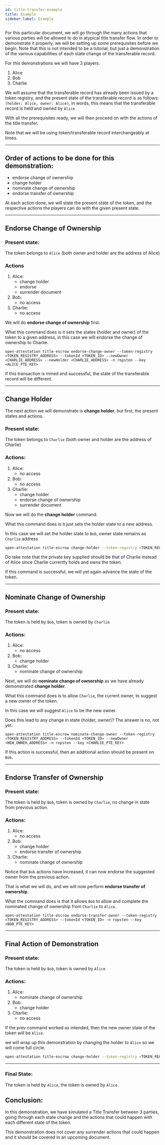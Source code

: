 ```yaml
---
id: title-transfer-example
title: Example
sidebar_label: Example
---
```


For this particular document, we will go through the many actions that various parties will be allowed to do in atypical title transfer flow.
In order to demonstrate it properly, we will be setting up some prerequisites before we begin. Note that this is not intended to be a tutorial, but just a demonstration of the various capabilities of each state change of the transferable record.

For this demonstrations we will have 3 players.
1. Alice
2. Bob
3. Charlie

We will assume that the transferable record has already been issued by a token registry, and the present state of the transferable record is as follows: `(holder: Alice, owner: Alice)`, in words, this means that the transferable record is held and owned by `Alice`

With all the prerequisites ready, we will then proceed on with the actions of the title transfer.

Note that we will be using token/transferable record interchangeably at times.

---

## Order of actions to be done for this demonstration:
- endorse change of ownership
- change holder
- nominate change of ownership
- endorse transfer of ownership

At each action done, we will state the present state of the token, and the respective actions the players can do with the given present state.

---
## Endorse Change of Ownership
### Present state:
The token belongs to `Alice` (both owner and holder are the address of Alice)

### Actions
1. Alice:
    - change holder
    - endorse
    - surrender document
2. Bob:
    - no access
3. Charlie:
    - no access

We will do **endorse change of ownership** first.

What this command does is it sets the states (holder and owner) of the token to a given address, in this case we will endorse the change of ownership to Charlie.

```
open-attestation title-escrow endorse-change-owner --token-registry <TOKEN_REGISTRY_ADDRESS> --tokenId <TOKEN_ID> --newOwner <CHARLIE_ADDRESS> --newHolder <CHARLIE_ADDRESS> -n ropsten --key <ALICE_PTE_KEY>
```

If this transaction is mined and successful, the state of the transferable record will be different.

---
## Change Holder

The next action we will demonstrate  is **change holder**, but first, the present states and actions.

### Present state:
The token belongs to `Charlie` (both owner and holder are the address of Charlie)

### Actions:
1. Alice:
    - no access
2. Bob:
    - no access
3. Charlie:
    - change holder
    - endorse change of ownership
    - surrender document

Now we will do the **change holder** command.

What this command does is it just sets the holder state to a new address.

In this case we will set the holder state to `Bob`, owner state remains as `Charlie` address

```bash
open-attestation title-escrow change-holder --token-registry <TOKEN_REGISTRY_ADDRESS> --tokenId <TOKEN_ID> --to <TO> -n ropsten --key <CHARLIE_PTE_KEY>
```

Do take note that the private key supplied should be that of Charlie instead of Alice since Charlie currently holds and owns the token.

If this command is successful, we will yet again advance the state of the token.

---

## Nominate Change of Ownership

### Present state:
The token is held by `Bob`, token is owned by `Charlie`

### Actions:
1. Alice:
    - no access
2. Bob:
    - change holder
3. Charlie:
    - nominate change of ownership 

Next, we will do **nominate change of ownership** as we have already demonstrated **change holder**.

What this command does is to allow `Charlie`, the current owner, to suggest a new owner of the token. 

In this case we will suggest `Alice` to be the new owner.

Does this lead to any change in state (holder, owner)? The answer is no, not yet.

```
open-attestation title-escrow nominate-change-owner --token-registry <TOKEN_REGISTRY_ADDRESS> --tokenId <TOKEN_ID> --newOwner <NEW_OWNER_ADDRESS> -n ropsten --key <CHARLIE_PTE_KEY>
```

If this action is successful, then an additional action should be present on `Bob`.

---

## Endorse Transfer of Ownership

### Present state:
The token is held by `Bob`, token is owned by `Charlie`, no change in state from previous action.

### Actions:
1. Alice:
    - no access
2. Bob:
    - change holder
    - endorse transfer of ownership
3. Charlie:
    - nominate change of ownership

Notice that `Bob` actions have increased, it can now endorse the suggested owner from the previous action.

That is what we will do, and we will now perform **endorse transfer of ownership**.

What the command does is that it allows `Bob` to allow and complete the nominated change of ownership from `Charlie` to `Alice`.

```
open-attestation title-escrow endorse-transfer-owner --token-registry <TOKEN_REGISTRY_ADDRESS> --tokenId <TOKEN_ID> -n ropsten --key <BOB_PTE_KEY>
```

---

## Final Action of Demonstration

### Present state:
The token is held by `Bob`, token is owned by `Alice`

### Actions:
1. Alice:
    - nominate change of ownership
2. Bob:
    - change holder
3. Charlie:
    - no access

If the prev command worked as intended, then the new owner state of the token will be `Alice`.

we will wrap up this demonstration by changing the holder to `Alice` so we will come full circle.

```bash
open-attestation title-escrow change-holder --token-registry <TOKEN_REGISTRY_ADDRESS> --tokenId <TOKEN_ID> --to <TO> -n ropsten --key <BOB_PTE_KEY>
```

---

### Final State:
The token is held by `Alice`, the token is owned by `Alice`.

## Conclusion:

In this demonstration, we have simulated a Title Transfer between 3 parties, going through each state change and the actions that could happen with each different state of the token.

This demonstration does not cover any surrender actions that could happen and it should be covered in an upcoming document.
